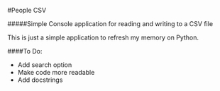 #People CSV

#####Simple Console application for reading and writing to a CSV file

This is just a simple application to refresh my memory on Python.

####To Do:
- Add search option
- Make code more readable
- Add docstrings